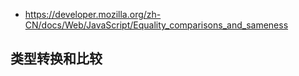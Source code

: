 - https://developer.mozilla.org/zh-CN/docs/Web/JavaScript/Equality_comparisons_and_sameness  
## 类型转换和比较